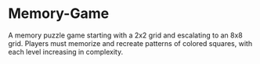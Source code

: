 # Memory-Game
A memory puzzle game starting with a 2x2 grid and escalating to an 8x8 grid. Players must memorize and recreate patterns of colored squares, with each level increasing in complexity.
